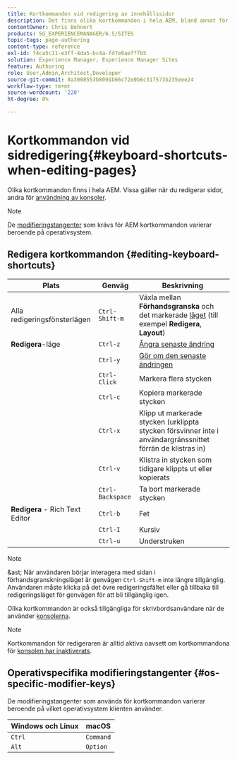 ```yaml
---
title: Kortkommandon vid redigering av innehållssidor
description: Det finns olika kortkommandon i hela AEM, bland annat för sidredigering
contentOwner: Chris Bohnert
products: SG_EXPERIENCEMANAGER/6.5/SITES
topic-tags: page-authoring
content-type: reference
exl-id: f4ca5c11-e3ff-4da5-bc4a-fd7e0aefffb5
solution: Experience Manager, Experience Manager Sites
feature: Authoring
role: User,Admin,Architect,Developer
source-git-commit: 9a3008553b8091b66c72e0b6c317573b235eee24
workflow-type: tm+mt
source-wordcount: '220'
ht-degree: 0%

---
```


# Kortkommandon vid sidredigering{#keyboard-shortcuts-when-editing-pages}

Olika kortkommandon finns i hela AEM. Vissa gäller när du redigerar sidor, andra för [användning av konsoler](/help/sites-authoring/keyboard-shortcuts.md).

>[!NOTE]
>
>De [modifieringstangenter](/help/sites-authoring/page-authoring-keyboard-shortcuts.md#os-specific-modifier-keys) som krävs för AEM kortkommandon varierar beroende på operativsystem.

## Redigera kortkommandon {#editing-keyboard-shortcuts}

| Plats | Genväg | Beskrivning |
|---|---|---|
| Alla redigeringsfönsterlägen | `Ctrl-Shift-m` | Växla mellan **Förhandsgranska** och det markerade [läget](/help/sites-authoring/author-environment-tools.md#page-modes)</a> (till exempel **Redigera**, **Layout**) |
| **Redigera**-läge | `Ctrl-z` | [Ångra senaste ändring](/help/sites-authoring/editing-content.md#undoing-and-redoing-page-edits) |
|  | `Ctrl-y` | [Gör om den senaste ändringen](/help/sites-authoring/editing-content.md#undoing-and-redoing-page-edits) |
|  | `Ctrl-Click` | Markera flera stycken |
|  | `Ctrl-c` | Kopiera markerade stycken |
|  | `Ctrl-x` | Klipp ut markerade stycken (urklippta stycken försvinner inte i användargränssnittet förrän de klistras in) |
|  | `Ctrl-v` | Klistra in stycken som tidigare klippts ut eller kopierats |
|  | `Ctrl-Backspace` | Ta bort markerade stycken |
| **Redigera** - Rich Text Editor | `Ctrl-b` | Fet |
|  | `Ctrl-I` | Kursiv |
|  | `Ctrl-u` | Understruken |

>[!NOTE]
>
>&amp;ast; När användaren börjar interagera med sidan i förhandsgranskningsläget är genvägen `Ctrl-Shift-m` inte längre tillgänglig. Användaren måste klicka på det övre redigeringsfältet eller gå tillbaka till redigeringsläget för genvägen för att bli tillgänglig igen.

Olika kortkommandon är också tillgängliga för skrivbordsanvändare när de använder [konsolerna](/help/sites-authoring/keyboard-shortcuts.md).

>[!NOTE]
>
Kortkommandon för redigeraren är alltid aktiva oavsett om kortkommandona för [konsolen har inaktiverats](/help/sites-authoring/keyboard-shortcuts.md#deactivating-keyboard-shortcuts).

## Operativspecifika modifieringstangenter {#os-specific-modifier-keys}

De modifieringstangenter som används för kortkommandon varierar beroende på vilket operativsystem klienten använder.

| Windows och Linux | macOS |
|---|---|
| `Ctrl` | `Command` |
| `Alt` | `Option` |
